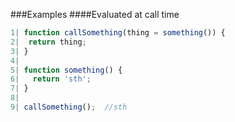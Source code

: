 ###Examples
####Evaluated at call time

```javascript
1| function callSomething(thing = something()) {
2|  return thing;
3| }
4| 
5| function something() {
6|   return 'sth';
7| }
8| 
9| callSomething();  //sth
```